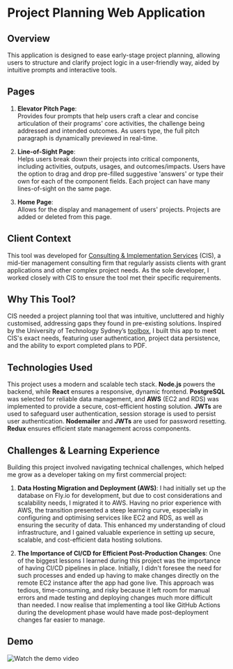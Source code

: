 # Project Planning Web Application

## Overview

This application is designed to ease early-stage project planning, allowing users to structure and clarify project logic in a user-friendly way, aided by intuitive prompts and interactive tools.


## Pages

1. **Elevator Pitch Page**:  
    Provides four prompts that help users craft a clear and concise articulation of their programs' core activities, the challenge being addressed and intended outcomes. As users type, the full pitch paragraph is dynamically previewed in real-time. 

2. **Line-of-Sight Page**:  
   Helps users break down their projects into critical components, including activities, outputs, usages, and outcomes/impacts. Users have the option to drag and drop pre-filled suggestive 'answers' or type their own for each of the component fields. Each project can have many lines-of-sight on the same page.

3. **Home Page**:  
    Allows for the display and management of users' projects. Projects are added or deleted from this page.

## Client Context

This tool was developed for [Consulting & Implementation Services](https://consultingis.com.au/) (CIS), a mid-tier management consulting firm that regularly assists clients with grant applications and other complex project needs. As the sole developer, I worked closely with CIS to ensure the tool met their specific requirements. 

## Why This Tool?

CIS needed a project planning tool that was intuitive, uncluttered and highly customised, addressing gaps they found in pre-existing solutions. Inspired by the University of Technology Sydney’s [toolbox](https://toolbox.socialimpacttoolbox.com/toolbox/api/tools#popup), I built this app to meet CIS's exact needs, featuring user authentication, project data persistence, and the ability to export completed plans to PDF.

## Technologies Used

This project uses a modern and scalable tech stack. **Node.js** powers the backend, while **React** ensures a responsive, dynamic frontend. **PostgreSQL** was selected for reliable data management, and **AWS** (EC2 and RDS) was implemented to provide a secure, cost-efficient hosting solution. **JWTs** are used to safeguard user authentication, session storage is used to persist user authentication. **Nodemailer** and **JWTs** are used for password resetting. **Redux** ensures efficient state management across components.

## Challenges & Learning Experience

Building this project involved navigating technical challenges, which helped me grow as a developer taking on my first commercial project:

1. **Data Hosting Migration and Deployment (AWS)**: I had initially set up the database on Fly.io for development, but due to cost considerations and scalability needs, I migrated it to AWS. Having no prior experience with AWS, the transition presented a steep learning curve, especially in configuring and optimising services like EC2 and RDS, as well as ensuring the security of data. This enhanced my understanding of cloud infrastructure, and I gained valuable experience in setting up secure, scalable, and cost-efficient data hosting solutions.

2. **The Importance of CI/CD for Efficient Post-Production Changes**: One of the biggest lessons I learned during this project was the importance of having CI/CD pipelines in place. Initially, I didn't foresee the need for such processes and ended up having to make changes directly on the remote EC2 instance after the app had gone live. This approach was tedious, time-consuming, and risky because it left room for manual errors and made testing and deploying changes much more difficult than needed. I now realise that implementing a tool like GitHub Actions during the development phase would have made post-deployment changes far easier to manage.  


## Demo

![Watch the demo video](assets/cis-los-demo-ezgif.com-video-to-gif-converter.gif)


